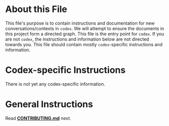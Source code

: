 # About this File

This file's purpose is to contain instructions and documentation for new conversations/contexts in `codex`.
We will attempt to ensure the documents in this project form a directed graph.
This file is the entry point for `codex`.
If you are not `codex`, the instructions and information below are not directed towards you.
This file should contain mostly `codex`-specific instructions and information.

# Codex-specific Instructions

There is not yet any codex-specific information. 

# General Instructions

Read **[CONTRIBUTING.md](CONTRIBUTING.md)** next.